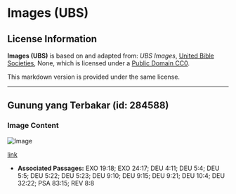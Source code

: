 # Images (UBS)

## License Information

**Images (UBS)** is based on and adapted from: _UBS Images_, [United Bible Societies](https://unitedbiblesocieties.org/), None, which is licensed under a [Public Domain CC0](https://creativecommons.org/public-domain/cc0/).

This markdown version is provided under the same license.



--------------------------------

## Gunung yang Terbakar (id: 284588)

### Image Content

![Image](https://cdn.aquifer.bible/aquifer-content/resources/Media/WEB-0094_burning_mountain.jpg)

[link](https://cdn.aquifer.bible/aquifer-content/resources/Media/WEB-0094_burning_mountain.jpg)

* **Associated Passages:** EXO 19:18; EXO 24:17; DEU 4:11; DEU 5:4; DEU 5:5; DEU 5:22; DEU 5:23; DEU 9:10; DEU 9:15; DEU 9:21; DEU 10:4; DEU 32:22; PSA 83:15; REV 8:8


